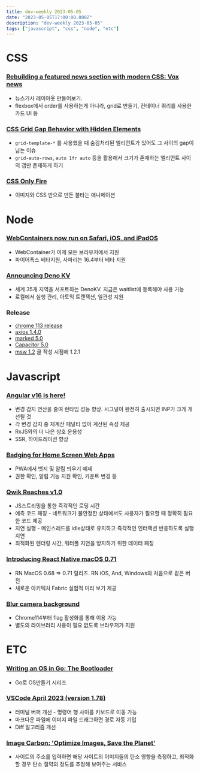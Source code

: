 ```yaml
---
title: dev-weekly 2023-05-05
date: "2023-05-05T17:00:00.000Z"
description: "dev-weekly 2023-05-05"
tags: ["javascript", "css", "node", "etc"]
---
```

# CSS

### **[Rebuilding a featured news section with modern CSS: Vox news](https://ishadeed.com/article/rebuild-featured-news-modern-css/)**

- 뉴스기사 레이아웃 만들어보기.
- flexbox에서 order를 사용하는게 아니라, grid로 만들기, 컨테이너 쿼리를 사용한 카드 UI 등

### **[CSS Grid Gap Behavior with Hidden Elements](https://ryanmulligan.dev/blog/grid-gap)**

- `grid-template-*` 를 사용했을 때 숨김처리된 엘리먼트가 있어도 그 사이의 gap이 남는 이슈
- `grid-auto-rows`, `auto 1fr auto` 등을 활용해서 크기가 존재하는 엘리먼트 사이의 갭만 존재하게 하기

### **[CSS Only Fire](https://codepen.io/simeydotme/pen/PoyzbPM)**

- 이미지와 CSS 만으로 만든 불타는 애니메이션

# Node

### **[WebContainers now run on Safari, iOS, and iPadOS](https://blog.stackblitz.com/posts/webcontainers-are-now-supported-on-safari/)**

- WebContainer가 이제 모든 브라우저에서 지원
- 파이어폭스 베타지원, 사파리는 16.4부터 베타 지원

### **[Announcing Deno KV](https://deno.com/blog/kv)**

- 세계 35개 지역을 서포트하는 DenoKV. 지금은 waitlist에 등록해야 사용 가능
- 로컬에서 실행 관리, 아토믹 트랜잭션, 일관성 지원

### **Release**

- [chrome 113 release](https://chromereleases.googleblog.com/2023/05)
- [axios 1.4.0](https://github.com/axios/axios/releases/tag/v1.4.0)
- [marked 5.0](https://github.com/markedjs/marked/releases/tag/v5.0.0)
- [Capacitor 5.0](https://ionic.io/blog/announcing-capacitor-5)
- [msw 1.2](https://github.com/mswjs/msw/releases/tag/v1.2.1) 글 작성 시점에 1.2.1

# Javascript

### **[Angular v16 is here!](https://blog.angular.io/angular-v16-is-here-4d7a28ec680d)**

- 변경 감지 연산을 줄여 런타임 성능 향상. 시그널이 완전히 출시되면 INP가 크게 개선될 것
- 각 변경 감지 중 재계산 페널티 없이 계산된 속성 제공
- RxJS와의 더 나은 상호 운용성
- SSR, 하이드레이션 향상

### **[Badging for Home Screen Web Apps](https://webkit.org/blog/14112/badging-for-home-screen-web-apps/)**

- PWA에서 뱃지 및 알림 띄우기 예제
- 권한 확인, 알림 기능 지원 확인, 카운트 변경 등

### **[Qwik Reaches v1.0](https://www.builder.io/blog/qwik-v1)**

- JS스트리밍을 통한 즉각적인 로딩 시간
- 예측 코드 페칭 - 네트워크가 불안정한 상태에서도 사용자가 필요할 때 정확히 필요한 코드 제공
- 지연 실행 - 메인스레드를 idle상태로 유지하고 즉각적인 인터랙션 반응하도록 실행 지연
- 최적화된 렌더링 시간, 워터폴 지연을 방지하기 위한 데이터 페칭

### **[Introducing React Native macOS 0.71](https://devblogs.microsoft.com/react-native/2023-04-27-announcing-macos-71/)**

- RN MacOS 0.68 ⇒ 0.71 릴리즈. RN iOS, And, Windows와 처음으로 같은 버전
- 새로운 아키텍처 Fabric 실험적 미리 보기 제공

### **[Blur camera background](https://developer.chrome.com/en/blog/background-blur/)**

- Chrome114부터 flag 활성화를 통해 이용 가능
- 별도의 라이브러리 사용이 필요 없도록 브라우저가 지원

# ETC

### **[Writing an OS in Go: The Bootloader](https://totallygamerjet.hashnode.dev/writing-an-os-in-go-the-bootloader)**

- Go로 OS만들기 시리즈

### **[VSCode **April 2023 (version 1.78)**](https://code.visualstudio.com/updates/v1_78)**

- 터미널 버퍼 개선 - 명령어 행 사이를 키보드로 이동 가능
- 마크다운 파일에 이미지 파일 드래그하면 경로 자동 기입
- Diff 알고리즘 개선

### **[Image Carbon: 'Optimize Images, Save the Planet'](https://www.imagecarbon.com/)**

- 사이트의 주소를 입력하면 해당 사이트의 이미지들의 탄소 영향을 측정하고, 최적화 할 경우 탄소 절약의 정도를 추정해 보여주는 서비스